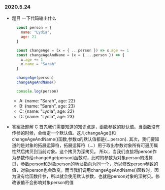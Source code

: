 
### 2020.5.24

* 题目
  一下代码输出什么

  ```js
    const person = {
      name: "Lydia",
      age: 21
    }

    const changeAge = (x = { ...person }) => x.age += 1
    const changeAgeAndName = (x = { ...person }) => {
      x.age += 1
      x.name = "Sarah"
    }

    changeAge(person)
    changeAgeAndName()

    console.log(person)
  ```

  * A: {name: "Sarah", age: 22}
  * B: {name: "Sarah", age: 23}
  * C: {name: "Lydia", age: 22}
  * D: {name: "Lydia", age: 23}
* 答案及题解
  C
  首先我们需要知道的知识点是，函数参数的默认值。当函数没有传参的时候，会给定一个默认值。这儿changeAge()和changeAgeAndName()函数,参数x的默认值都是{...person}.
  其次，我们要知道的是对象的拓展运算符，拓展运算符（...）用于取出参数对象所有可遍历属性然后拷贝到当前对象。这个拷贝为深拷贝。
  所以，当我们直接将person作为参数传给changeAge(person)函数时，此时的参数为对象person的浅拷贝，参数person和对象person的地址指向为同一个，所以修改person参数的值，对象person也会改变。而当我们调用changeAgeAndName()函数时，因为没有给函数传参，所以就会使用默认参数，也就是person对象的深拷贝。修改该值不会影响对象person的值

